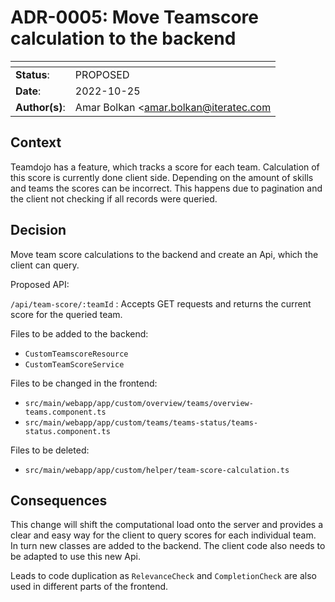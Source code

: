 <!-- 
SPDX-FileCopyrightText: the TeamDojo authors

SPDX-License-Identifier: Apache-2.0
-->
# ADR-0005: Move Teamscore calculation to the backend

<!--
  Use one of the ADR status parameter based on status
  Please add a cross-reference link to the new ADR on 'superseded' ADR.
  e.g.: [ADR superseded by](ADR-NNNN.md)
-->
| <!-- -->       | <!-- -->                                                                             |
|----------------|--------------------------------------------------------------------------------------|
| **Status**:    | PROPOSED |
| **Date**:      | 2022-10-25                                                                          |
| **Author(s)**: | Amar Bolkan <amar.bolkan@iteratec.com                         |



## Context

Teamdojo has a feature, which tracks a score for each team. Calculation of this score is currently done client side. 
Depending on the amount of skills and teams the scores can be incorrect. This happens due to pagination and the client not checking if all records were queried.



## Decision

Move team score calculations to the backend and create an Api, which 
the client can query.

Proposed API:

`/api/team-score/:teamId` : Accepts GET requests and returns the current score for the queried team. 

Files to be added to the backend:
- `CustomTeamscoreResource`
- `CustomTeamScoreService`

Files to be changed in the frontend:
- `src/main/webapp/app/custom/overview/teams/overview-teams.component.ts`
- `src/main/webapp/app/custom/teams/teams-status/teams-status.component.ts`

Files to be deleted:
- `src/main/webapp/app/custom/helper/team-score-calculation.ts`

<!--
Relevant files for score calculation:
- CompletionCheck `src/main/webapp/app/custom/helper/completion-check.ts`
- RelevanceCheck `src/main/webapp/app/custom/helper/relevance-check.ts`
- TeamScoreCalculation `src/main/webapp/app/custom/helper/team-score-calculation.ts`
- SkillStatusUtils `src/main/webapp/app/custom/helper/skill-status.ts`

mirror these classes in the backend
Variable used in TeamScore calculation: team (containing all achieved skills), all available skills, and all available badges
-->

## Consequences

This change will shift the computational load onto the server and provides a clear and easy way for the client to
query scores for each individual team. In turn new classes are added to the backend. The client code also needs to be adapted to use this new Api.

Leads to code duplication as `RelevanceCheck` and `CompletionCheck` are also used in different parts of the frontend.


